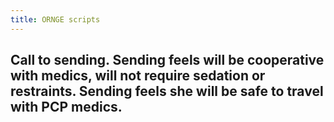 ```yaml
---
title: ORNGE scripts
---
```


## Call to sending.  Sending feels will be cooperative with medics, will not require sedation or restraints.  Sending feels she will be safe to travel with PCP medics.
